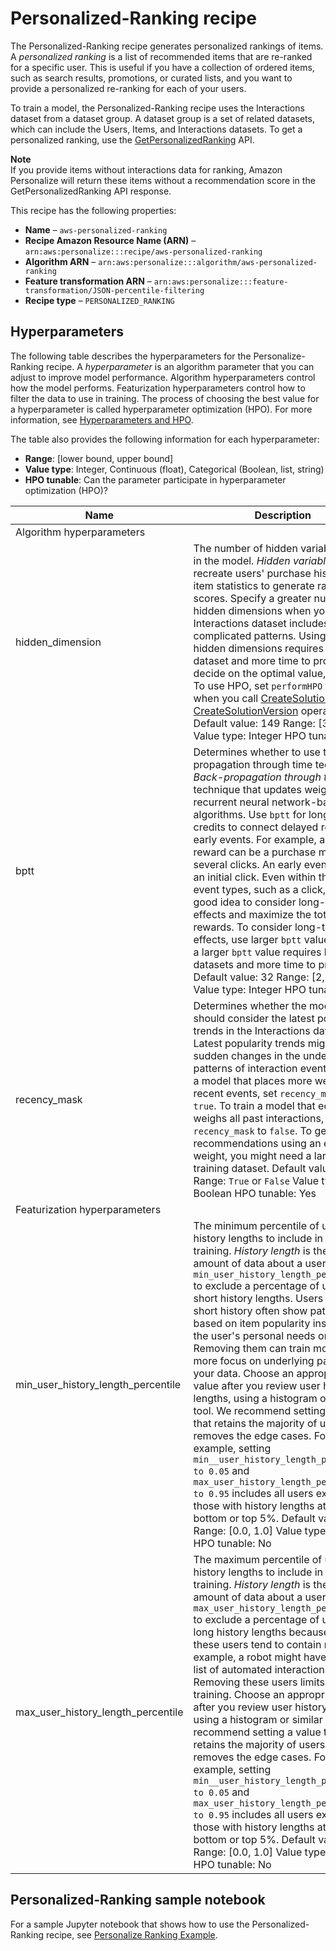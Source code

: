 # Personalized\-Ranking recipe<a name="native-recipe-search"></a>

The Personalized\-Ranking recipe generates personalized rankings of items\. A *personalized ranking* is a list of recommended items that are re\-ranked for a specific user\. This is useful if you have a collection of ordered items, such as search results, promotions, or curated lists, and you want to provide a personalized re\-ranking for each of your users\. 

To train a model, the Personalized\-Ranking recipe uses the Interactions dataset from a dataset group\. A dataset group is a set of related datasets, which can include the Users, Items, and Interactions datasets\. To get a personalized ranking, use the [GetPersonalizedRanking](API_RS_GetPersonalizedRanking.md) API\. 

**Note**  
 If you provide items without interactions data for ranking, Amazon Personalize will return these items without a recommendation score in the GetPersonalizedRanking API response\. 

This recipe has the following properties:
+  **Name** – `aws-personalized-ranking`
+  **Recipe Amazon Resource Name \(ARN\)** – `arn:aws:personalize:::recipe/aws-personalized-ranking`
+  **Algorithm ARN** – `arn:aws:personalize:::algorithm/aws-personalized-ranking`
+  **Feature transformation ARN** – `arn:aws:personalize:::feature-transformation/JSON-percentile-filtering`
+  **Recipe type** – `PERSONALIZED_RANKING`

## Hyperparameters<a name="personalized-ranking-hyperparameters"></a>

The following table describes the hyperparameters for the Personalize\-Ranking recipe\. A *hyperparameter* is an algorithm parameter that you can adjust to improve model performance\. Algorithm hyperparameters control how the model performs\. Featurization hyperparameters control how to filter the data to use in training\. The process of choosing the best value for a hyperparameter is called hyperparameter optimization \(HPO\)\. For more information, see [Hyperparameters and HPO](customizing-solution-config-hpo.md)\. 

The table also provides the following information for each hyperparameter:
+ **Range**: \[lower bound, upper bound\]
+ **Value type**: Integer, Continuous \(float\), Categorical \(Boolean, list, string\)
+ **HPO tunable**: Can the parameter participate in hyperparameter optimization \(HPO\)?


| Name | Description | 
| --- | --- | 
| Algorithm hyperparameters | 
| hidden\_dimension |  The number of hidden variables used in the model\. *Hidden variables* recreate users' purchase history and item statistics to generate ranking scores\. Specify a greater number of hidden dimensions when your Interactions dataset includes more complicated patterns\. Using more hidden dimensions requires a larger dataset and more time to process\. To decide on the optimal value, use HPO\. To use HPO, set `performHPO` to `true` when you call [CreateSolution](API_CreateSolution.md) and [CreateSolutionVersion](API_CreateSolutionVersion.md) operations\. Default value: 149 Range: \[32, 256\] Value type: Integer HPO tunable: Yes  | 
| bptt |  Determines whether to use the back\-propagation through time technique\. *Back\-propagation through time* is a technique that updates weights in recurrent neural network\-based algorithms\. Use `bptt` for long\-term credits to connect delayed rewards to early events\. For example, a delayed reward can be a purchase made after several clicks\. An early event can be an initial click\. Even within the same event types, such as a click, it’s a good idea to consider long\-term effects and maximize the total rewards\. To consider long\-term effects, use larger `bptt` values\. Using a larger `bptt` value requires larger datasets and more time to process\. Default value: 32 Range: \[2, 32\] Value type: Integer HPO tunable: Yes  | 
| recency\_mask |  Determines whether the model should consider the latest popularity trends in the Interactions dataset\. Latest popularity trends might include sudden changes in the underlying patterns of interaction events\. To train a model that places more weight on recent events, set `recency_mask` to `true`\. To train a model that equally weighs all past interactions, set `recency_mask` to `false`\. To get good recommendations using an equal weight, you might need a larger training dataset\. Default value: `True` Range: `True` or `False` Value type: Boolean HPO tunable: Yes  | 
| Featurization hyperparameters | 
| min\_user\_history\_length\_percentile |  The minimum percentile of user history lengths to include in model training\. *History length* is the total amount of data about a user\. Use `min_user_history_length_percentile` to exclude a percentage of users with short history lengths\. Users with a short history often show patterns based on item popularity instead of the user's personal needs or wants\. Removing them can train models with more focus on underlying patterns in your data\. Choose an appropriate value after you review user history lengths, using a histogram or similar tool\. We recommend setting a value that retains the majority of users, but removes the edge cases\.  For example, setting `min__user_history_length_percentile to 0.05` and `max_user_history_length_percentile to 0.95` includes all users except those with history lengths at the bottom or top 5%\. Default value: 0\.0 Range: \[0\.0, 1\.0\] Value type: Float HPO tunable: No  | 
| max\_user\_history\_length\_percentile |  The maximum percentile of user history lengths to include in model training\. *History length* is the total amount of data about a user\. Use `max_user_history_length_percentile` to exclude a percentage of users with long history lengths because data for these users tend to contain noise\. For example, a robot might have a long list of automated interactions\. Removing these users limits noise in training\. Choose an appropriate value after you review user history lengths using a histogram or similar tool\. We recommend setting a value that retains the majority of users but removes the edge cases\. For example, setting `min__user_history_length_percentile to 0.05` and `max_user_history_length_percentile to 0.95` includes all users except those with history lengths at the bottom or top 5%\. Default value: 0\.99 Range: \[0\.0, 1\.0\] Value type: Float HPO tunable: No  | 

## Personalized\-Ranking sample notebook<a name="personalized-ranking-sample-notebook"></a>

 For a sample Jupyter notebook that shows how to use the Personalized\-Ranking recipe, see [Personalize Ranking Example](https://github.com/aws-samples/amazon-personalize-samples/blob/master/next_steps/core_use_cases/personalized_ranking/personalize_ranking_example.ipynb)\. 